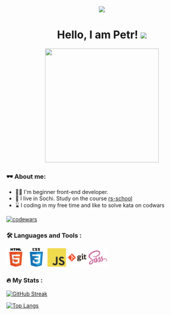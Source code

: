 <div id="header" align="center">
  <img src="https://media.giphy.com/media/MunViQ5feR29sMFVfa/giphy.gif" width="100"/>
  <h1>
  Hello, I am Petr!
  <img src="https://media.giphy.com/media/hvRJCLFzcasrR4ia7z/giphy.gif" width="30px"/>
  </h1>
</div>
<div align="center">
  <img src="https://media.giphy.com/media/du3J3cXyzhj75IOgvA/giphy.gif" width="300" height="300"/>
</div>

### :dark_sunglasses: About me:
- :man_technologist: I'm beginner front-end developer.
- :palm_tree: I live in Sochi. Study on the course [rs-school](https://rs.school/js/)
- :hourglass: I coding in my free time and like to solve kata on сodwars

[![codewars](https://www.codewars.com/users/PetrMarkin/badges/large)](https://www.codewars.com/users/PetrMarkin)

### :hammer_and_wrench: Languages and Tools :
<div>
  <img src="https://github.com/devicons/devicon/blob/master/icons/html5/html5-original-wordmark.svg" width="50" height="50"/>
  <img src="https://github.com/devicons/devicon/blob/master/icons/css3/css3-original-wordmark.svg" width="50" height="50"/>
  <img src="https://github.com/devicons/devicon/blob/master/icons/javascript/javascript-original.svg" width="50" height="50"/>
  <img src="https://github.com/devicons/devicon/blob/master/icons/git/git-original-wordmark.svg" width="50" height="50"/>
  <img src="https://github.com/devicons/devicon/blob/master/icons/sass/sass-original.svg" width="50" height="50"/>
</div>

### :fire: My Stats :
[![GitHub Streak](https://github-readme-streak-stats.herokuapp.com?user=PetrMarkin&theme=dark)](https://git.io/streak-stats)

[![Top Langs](https://github-readme-stats.vercel.app/api/top-langs/?username=PetrMarkin&layout=compact&theme=vision-friendly-dark)](https://github.com/anuraghazra/github-readme-stats)
